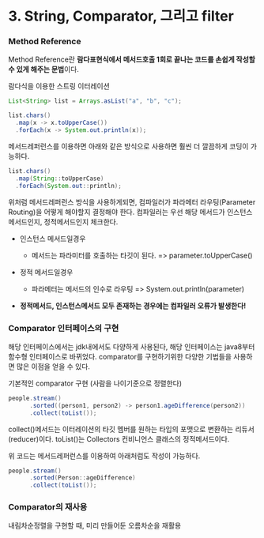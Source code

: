 # 3. String, Comparator, 그리고 filter

### Method Reference

Method Reference란 **람다표현식에서 메서드호출 1회로 끝나는 코드를 손쉽게 작성할 수 있게 해주는 문법**이다.

람다식을 이용한 스트링 이터레이션

```java
List<String> list = Arrays.asList("a", "b", "c");

list.chars()
  .map(x -> x.toUpperCase())
  .forEach(x -> System.out.println(x));
```

메서드레퍼런스를 이용하면 아래와 같은 방식으로 사용하면 훨씬 더 깔끔하게 코딩이 가능하다.

```java
list.chars()
  .map(String::toUpperCase)
  .forEach(System.out::println);
```

위처럼 메서드레퍼런스 방식을 사용하게되면, 컴파일러가 파라메터 라우팅\(Parameter Routing\)을 어떻게 해야할지 결정해야 한다. 컴파일러는 우선 해당 메서드가 인스턴스 메서드인지, 정적메서드인지 체크한다.

* 인스턴스 메서드일경우
  * 메서드는 파라미터를 호출하는 타깃이 된다. =&gt; parameter.toUpperCase\(\)
* 정적 메서드일경우

  * 파라메터는 메서드의 인수로 라우팅 =&gt; System.out.println\(parameter\)

* **정적메서드, 인스턴스메서드 모두 존재하는 경우에는 컴파일러 오류가 발생한다!**

### Comparator 인터페이스의 구현

해당 인터페이스에서는 jdk내에서도 다양하게 사용된다, 해당 인터페이스는 java8부터 함수형 인터페이스로 바뀌었다. comparator를 구현하기위한 다양한 기법들을 사용하면 많은 이점을 얻을 수 있다.

기본적인 comparator 구현 \(사람을 나이기준으로 정렬한다\)

```java
people.stream()
      .sorted((person1, person2) -> person1.ageDifference(person2))
      .collect(toList());
```

collect\(\)메서드는 이터레이션의 타깃 멤버를 원하는 타입의 포맷으로 변환하는 리듀서\(reducer\)이다. toList\(\)는 Collectors 컨비니언스 클래스의 정적메서드이다.

위 코드는 메서드레퍼런스를 이용하여 아래처럼도 작성이 가능하다.

```java
people.stream()
      .sorted(Person::ageDifference)
      .collect(toList());
```



### Comparator의 재사용

내림차순정렬을 구현할 때, 미리 만들어둔 오름차순을 재활용








